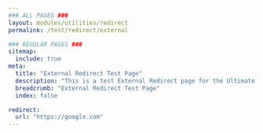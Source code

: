 ```yaml
---
### ALL PAGES ###
layout: modules/utilities/redirect
permalink: /test/redirect/external

### REGULAR PAGES ###
sitemap:
  include: true
meta:
  title: "External Redirect Test Page"
  description: "This is a test External Redirect page for the Ultimate Jekyll Manager."
  breadcrumb: "External Redirect Test Page"
  index: false

redirect:
  url: "https://google.com"
---
```

